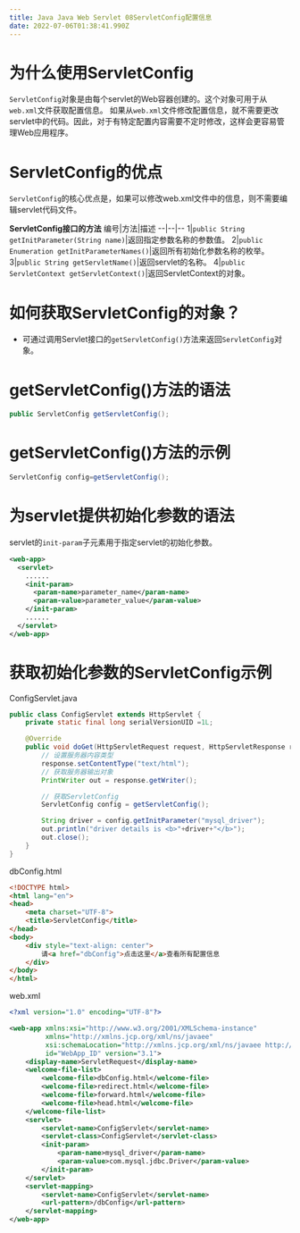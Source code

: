 ```yaml
---
title: Java Java Web Servlet 08ServletConfig配置信息
date: 2022-07-06T01:38:41.990Z
---
```

# 为什么使用ServletConfig
`ServletConfig`对象是由每个servlet的Web容器创建的。这个对象可用于从`web.xml`文件获取配置信息。
如果从`web.xml`文件修改配置信息，就不需要更改servlet中的代码。因此，对于有特定配置内容需要不定时修改，这样会更容易管理Web应用程序。

# ServletConfig的优点
`ServletConfig`的核心优点是，如果可以修改web.xml文件中的信息，则不需要编辑servlet代码文件。

**ServletConfig接口的方法**
编号|方法|描述
--|--|--
1|`public String getInitParameter(String name)`|返回指定参数名称的参数值。
2|`public Enumeration getInitParameterNames()`|返回所有初始化参数名称的枚举。
3|`public String getServletName()`|返回servlet的名称。
4|`public ServletContext getServletContext()`|返回ServletContext的对象。

# 如何获取ServletConfig的对象？

 * 可通过调用Servlet接口的`getServletConfig()`方法来返回`ServletConfig`对象。

# getServletConfig()方法的语法
~~~java
public ServletConfig getServletConfig();
~~~

# getServletConfig()方法的示例
~~~java
ServletConfig config=getServletConfig();  
~~~


# 为servlet提供初始化参数的语法
servlet的`init-param`子元素用于指定servlet的初始化参数。
~~~xml
<web-app>
  <servlet>
    ......
    <init-param>  
      <param-name>parameter_name</param-name>
      <param-value>parameter_value</param-value>
    </init-param>
    ......
  </servlet>
</web-app>
~~~

# 获取初始化参数的ServletConfig示例

ConfigServlet.java
~~~java
public class ConfigServlet extends HttpServlet {
    private static final long serialVersionUID =1L;

    @Override
    public void doGet(HttpServletRequest request, HttpServletResponse response) throws IOException {
        // 设置服务器内容类型
        response.setContentType("text/html");
        // 获取服务器输出对象
        PrintWriter out = response.getWriter();

        // 获取ServletConfig
        ServletConfig config = getServletConfig();

        String driver = config.getInitParameter("mysql_driver");
        out.println("driver details is <b>"+driver+"</b>");
        out.close();
    }
}
~~~

dbConfig.html
~~~html
<!DOCTYPE html>
<html lang="en">
<head>
    <meta charset="UTF-8">
    <title>ServletConfig</title>
</head>
<body>
    <div style="text-align: center">
        请<a href="dbConfig">点击这里</a>查看所有配置信息
    </div>
</body>
</html>
~~~

web.xml
~~~xml
<?xml version="1.0" encoding="UTF-8"?>

<web-app xmlns:xsi="http://www.w3.org/2001/XMLSchema-instance"
         xmlns="http://xmlns.jcp.org/xml/ns/javaee"
         xsi:schemaLocation="http://xmlns.jcp.org/xml/ns/javaee http://xmlns.jcp.org/xml/ns/javaee/web-app_3_1.xsd"
         id="WebApp_ID" version="3.1">
    <display-name>ServletRequest</display-name>
    <welcome-file-list>
        <welcome-file>dbConfig.html</welcome-file>
        <welcome-file>redirect.html</welcome-file>
        <welcome-file>forward.html</welcome-file>
        <welcome-file>head.html</welcome-file>
    </welcome-file-list>
    <servlet>
        <servlet-name>ConfigServlet</servlet-name>
        <servlet-class>ConfigServlet</servlet-class>
        <init-param>
            <param-name>mysql_driver</param-name>
            <param-value>com.mysql.jdbc.Driver</param-value>
        </init-param>
    </servlet>
    <servlet-mapping>
        <servlet-name>ConfigServlet</servlet-name>
        <url-pattern>/dbConfig</url-pattern>
    </servlet-mapping>
</web-app>
~~~





